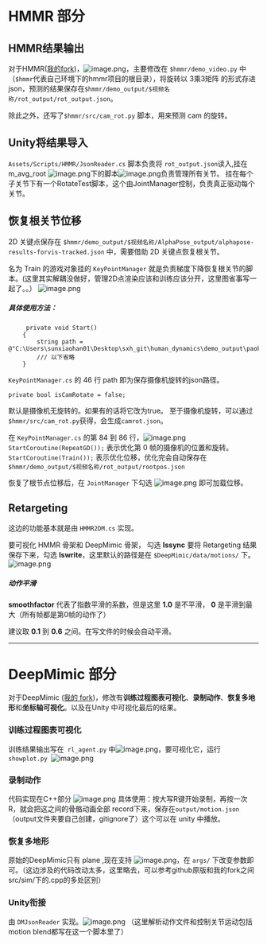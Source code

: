 # HMMR 部分

## HMMR结果输出

对于HMMR([我的fork](https://github.com/Zju-George/human_dynamics))，![image.png](http://pfp.ps.netease.com/kmpvt/file/5d664bb22dcade90fdd133e5UjVyQStM01?sign=UUwHkiWQ_Mv0fXijHxbinI6Wb0c=&expire=1567097465)，主要修改在 `$hmmr/demo_video.py` 中（`$hmmr`代表自己环境下的hmmr项目的根目录），将旋转以 3乘3矩阵 的形式存进json，预测的结果保存在`$hmmr/demo_output/$视频名称/rot_output/rot_output.json`。

除此之外，还写了`$hmmr/src/cam_rot.py` 脚本，用来预测 cam 的旋转。
## Unity将结果导入

`Assets/Scripts/HMMR/JsonReader.cs` 脚本负责将  `rot_output.json`读入,挂在 m_avg_root ![image.png](http://pfp.ps.netease.com/kmpvt/file/5d67862a68d864e28ab75e8eW0Bw8mmw01?sign=sXls-uye3BfRum18l0pxLXktqAc=&expire=1567097465)下的脚本![image.png](http://pfp.ps.netease.com/kmpvt/file/5d67859b68d864aca6a16213qb7M05iw01?sign=aneC01hEtYdANzIhJcJ9IgYoW4s=&expire=1567097465)负责管理所有关节。
挂在每个子关节下有一个RotateTest脚本，这个由JointManager控制，负责真正驱动每个关节。

## 恢复根关节位移
2D 关键点保存在 `$hmmr/demo_output/$视频名称/AlphaPose_output/alphapose-results-forvis-tracked.json` 中，需要借助 2D 关键点恢复根关节。

名为 Train 的游戏对象挂的 `KeyPointManager`  就是负责梯度下降恢复根关节的脚本。(这里其实解耦没做好，管理2D点渲染应该和训练应该分开，这里图省事写一起了。。）
![image.png](http://pfp.ps.netease.com/kmpvt/file/5d6792cf68d864ef809c7d7bGXBx8dFz01?sign=Prhh44TWkbJ0kct3qKSRZMSAexU=&expire=1567097465)

##### 具体使用方法：
```
     private void Start()
    {
        string path = @"C:\Users\sunxiaohan01\Desktop\sxh_git\human_dynamics\demo_output\paoku\video_frames\camrot.json";
        /// 以下省略
    }
```
`KeyPointManager.cs` 的 46 行 path 即为保存摄像机旋转的json路径。
```
private bool isCamRotate = false;
```
默认是摄像机无旋转的。如果有的话将它改为true。
至于摄像机旋转，可以通过`$hmmr/src/cam_rot.py`获得，会生成`camrot.json`。

在 `KeyPointManager.cs` 的第 84 到 86 行，![image.png](http://pfp.ps.netease.com/kmpvt/file/5d679fc02dcadef4e70a1de6w5zYI3Pb01?sign=RMX17NxiHF9aDuwC9v5EF0K6I5A=&expire=1567097465)
`StartCoroutine(RepeatGD());` 表示优化第 0 帧的摄像机的位置和旋转。
`StartCoroutine(Train());` 表示优化位移，优化完会自动保存在 `$hmmr/demo_output/$视频名称/rot_output/rootpos.json` 

恢复了根节点位移后，在 `JointManager` 下勾选
![image.png](http://pfp.ps.netease.com/kmpvt/file/5d67a6da2dcadef4e70a1e03Xqut8ZUa01?sign=SGQhTYK887E_m73vaj-kiHhOG6w=&expire=1567097465)
即可加载位移。

## Retargeting

这边的功能基本就是由 `HMMR2DM.cs` 实现。

要可视化 HMMR 骨架和 DeepMimic 骨架，
勾选 **Issync** 
要将 Retargeting 结果保存下来，勾选 **Iswrite**，这里默认的路径是在 `$DeepMimic/data/motions/` 下。
![image.png](http://pfp.ps.netease.com/kmpvt/file/5d67ae1a68d864ef809c7ddexdSYxyeE01?sign=YfNIeeIm7NwgtCznxn4WBtwByCs=&expire=1567097465)

##### 动作平滑

**smoothfactor** 代表了指数平滑的系数，但是这里 **1.0** 是不平滑， **0** 是平滑到最大（所有帧都是第0帧的动作了）

建议取 **0.1** 到 **0.6** 之间。在写文件的时候会自动平滑。

* * *

# DeepMimic 部分
对于DeepMimic ([我的 fork](https://github.com/Zju-George/DeepMimic))，修改有**训练过程图表可视化**、**录制动作**、**恢复多地形**和**坐标轴可视化**。以及在Unity 中可视化最后的结果。

### 训练过程图表可视化
训练结果输出写在` rl_agent.py` 中![image.png](http://pfp.ps.netease.com/kmpvt/file/5d67b80a68d864ef809c7de9OqBdaAtP01?sign=dSxHVaUi-_XLO9l6becmj1fDf8E=&expire=1567097465)，要可视化它，运行 `showplot.py `![image.png](http://pfp.ps.netease.com/kmpvt/file/5d67b8ae68d864ef809c7debSy9ROpmX01?sign=GyWhE6qksuuywOUuvQ8ZB4a2shY=&expire=1567097465)

### 录制动作
代码实现在C++部分 ![image.png](http://pfp.ps.netease.com/kmpvt/file/5d67b9732dcadef4e70a1e17Y8fYcBbC01?sign=njy7ounT75dZMThfw6mRDBd92xU=&expire=1567097465)
具体使用：按大写R键开始录制，再按一次R，就会把这之间的骨骼动画全部 record下来，保存在`output/motion.json`（output文件夹要自己创建，gitignore了）这个可以在 unity 中播放。 

### 恢复多地形
原始的DeepMimic只有 plane ,现在支持
![image.png](http://pfp.ps.netease.com/kmpvt/file/5d67bab02dcadef4e70a1e19v06WcKFx01?sign=L_euNieX8WlENVc8_ubJjmGAXqg=&expire=1567097465)，在 `args/` 下改变参数即可。（这边涉及的代码改动太多，这里略去，可以参考github原版和我的fork之间src/sim/下的.cpp的多处区别）

### Unity衔接

由 `DMJsonReader` 实现。![image.png](http://pfp.ps.netease.com/kmpvt/file/5d67bbc32dcadebdc9136ab2gEdWIAGu01?sign=8zRtuRKBcVL_Vh_gU_R7N5nmtbc=&expire=1567097465)
（这里解析动作文件和控制关节运动包括motion blend都写在这一个脚本里了）